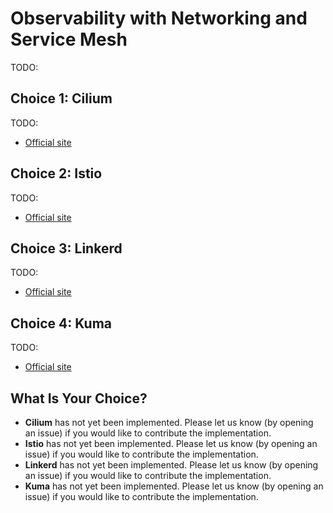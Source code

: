 # Observability with Networking and Service Mesh

TODO:

## Choice 1: Cilium

TODO:

* [Official site](https://cilium.io)

## Choice 2: Istio

TODO:

* [Official site](https://istio.io)

## Choice 3: Linkerd

TODO:

* [Official site](https://linkerd.io)

## Choice 4: Kuma

TODO:

* [Official site](https://kuma.io)

## What Is Your Choice?

* **Cilium** has not yet been implemented. Please let us know (by opening an issue) if you would like to contribute the implementation.
* **Istio** has not yet been implemented. Please let us know (by opening an issue) if you would like to contribute the implementation.
* **Linkerd** has not yet been implemented. Please let us know (by opening an issue) if you would like to contribute the implementation.
* **Kuma** has not yet been implemented. Please let us know (by opening an issue) if you would like to contribute the implementation.
